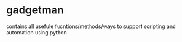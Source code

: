 # gadgetman
contains all usefule fucntions/methods/ways to support scripting and automation using python
